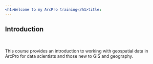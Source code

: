```yaml
---
<h1>Welcome to my ArcPro training</h1>title: 
---
```

<h2>Introduction</h2><br/><br/>
This course provides an introduction to working with geospatial data in ArcPro for data scientists and those new to GIS and geography.

